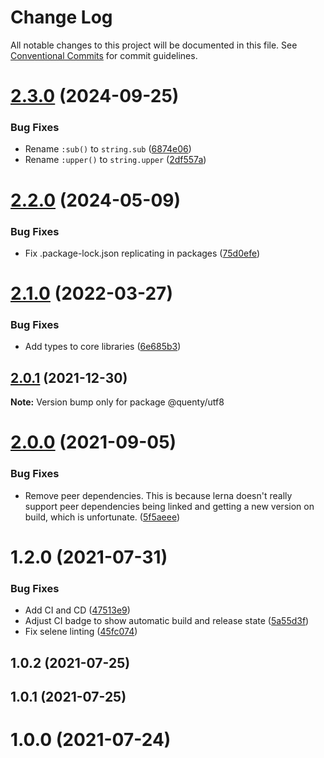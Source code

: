 # Change Log

All notable changes to this project will be documented in this file.
See [Conventional Commits](https://conventionalcommits.org) for commit guidelines.

# [2.3.0](https://github.com/Quenty/NevermoreEngine/compare/@quenty/utf8@2.2.0...@quenty/utf8@2.3.0) (2024-09-25)


### Bug Fixes

* Rename `:sub()` to `string.sub` ([6874e06](https://github.com/Quenty/NevermoreEngine/commit/6874e06e456d7094a2d7f25a3a7b24a40d77fe3c))
* Rename `:upper()` to `string.upper` ([2df557a](https://github.com/Quenty/NevermoreEngine/commit/2df557a9a5463c2c7beb257ff9f7786ac8ad746a))





# [2.2.0](https://github.com/Quenty/NevermoreEngine/compare/@quenty/utf8@2.1.0...@quenty/utf8@2.2.0) (2024-05-09)


### Bug Fixes

* Fix .package-lock.json replicating in packages ([75d0efe](https://github.com/Quenty/NevermoreEngine/commit/75d0efeef239f221d93352af71a5b3e930ec23c5))





# [2.1.0](https://github.com/Quenty/NevermoreEngine/compare/@quenty/utf8@2.0.1...@quenty/utf8@2.1.0) (2022-03-27)


### Bug Fixes

* Add types to core libraries ([6e685b3](https://github.com/Quenty/NevermoreEngine/commit/6e685b3cfbcd3816d15962769a4310a1ec57fb7e))





## [2.0.1](https://github.com/Quenty/NevermoreEngine/compare/@quenty/utf8@2.0.0...@quenty/utf8@2.0.1) (2021-12-30)

**Note:** Version bump only for package @quenty/utf8





# [2.0.0](https://github.com/Quenty/NevermoreEngine/compare/@quenty/utf8@1.2.0...@quenty/utf8@2.0.0) (2021-09-05)


### Bug Fixes

* Remove peer dependencies. This is because lerna doesn't really support peer dependencies being linked and getting a new version on build, which is unfortunate. ([5f5aeee](https://github.com/Quenty/NevermoreEngine/commit/5f5aeeea8de9975435309e53679f0ef7064f9dd0))





# 1.2.0 (2021-07-31)


### Bug Fixes

* Add CI and CD ([47513e9](https://github.com/Quenty/NevermoreEngine/commit/47513e9b568162707534af132396dd8756947dd3))
* Adjust CI badge to show automatic build and release state ([5a55d3f](https://github.com/Quenty/NevermoreEngine/commit/5a55d3f19bf8d66a760d67da9b56ed47fab74656))
* Fix selene linting ([45fc074](https://github.com/Quenty/NevermoreEngine/commit/45fc07489ee59127ac6582689f19a0e87c1e5b5a))



## 1.0.2 (2021-07-25)



## 1.0.1 (2021-07-25)



# 1.0.0 (2021-07-24)
